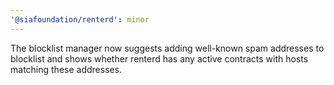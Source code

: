 ```yaml
---
'@siafoundation/renterd': minor
---
```


The blocklist manager now suggests adding well-known spam addresses to blocklist and shows whether renterd has any active contracts with hosts matching these addresses.
